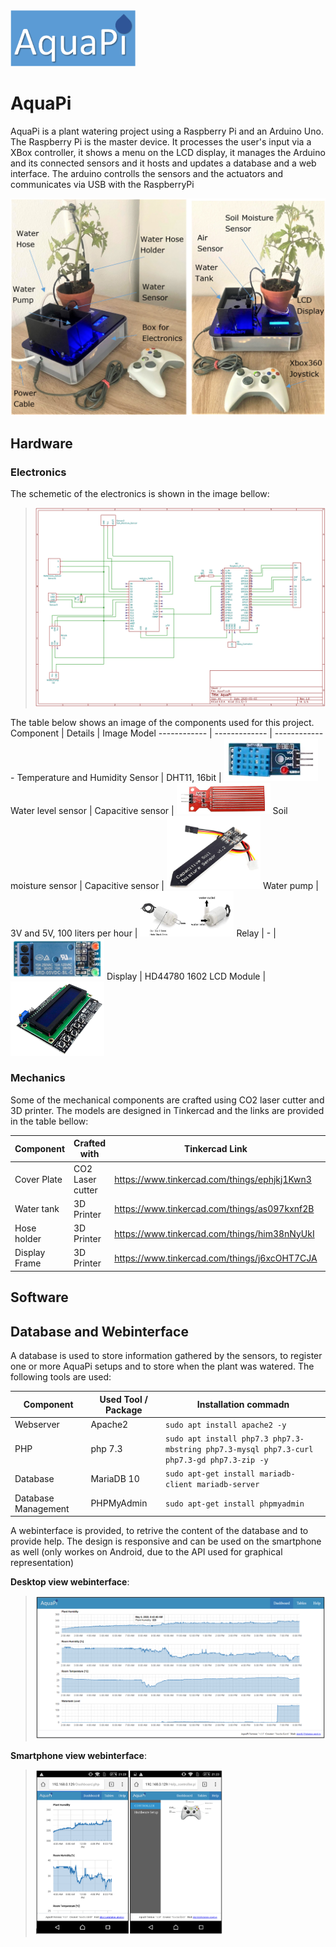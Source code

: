 <img src="https://github.com/SaKi1309/AquaPi/blob/main/imgs/aquapi_logo.png" width="200" />

# AquaPi
AquaPi is a plant watering project using a Raspberry Pi and an Arduino Uno. The Raspberry Pi is the master device. It processes the user's input via a XBox controller, it shows a menu on the LCD display, it manages the Arduino and its connected sensors and it hosts and updates a database and a web interface. The arduino controlls the sensors and the actuators and communicates via USB with the RaspberryPi

<img src="https://github.com/SaKi1309/AquaPi/blob/main/imgs/aquapi_setup.PNG" width="600" />

## Hardware

### Electronics

The schemetic of the electronics is shown in the image bellow:
> <img src="https://github.com/SaKi1309/AquaPi/blob/main/imgs/schematic.png" width="800" />

The table below shows an image of the components used for this project.
Component | Details | Image Model
------------ | ------------- | -------------
Temperature and Humidity Sensor | DHT11, 16bit |  <img src="https://github.com/SaKi1309/AquaPi/blob/main/imgs/temperatur.PNG" width="150" /> 
Water level sensor | Capacitive sensor |  <img src="https://github.com/SaKi1309/AquaPi/blob/main/imgs/waterlevel.PNG" width="150" /> 
Soil moisture sensor |  Capacitive sensor  | <img src="https://github.com/SaKi1309/AquaPi/blob/main/imgs/moisture.PNG" width="150" /> 
Water pump |  3V and 5V, 100 liters per hour  | <img src="https://github.com/SaKi1309/AquaPi/blob/main/imgs/waterpump.PNG" width="150" />
Relay |  -  | <img src="https://github.com/SaKi1309/AquaPi/blob/main/imgs/relay.PNG" width="150" />
Display |  HD44780 1602 LCD Module  | <img src="https://github.com/SaKi1309/AquaPi/blob/main/imgs/display.PNG" width="150" />


### Mechanics

Some of the mechanical components are crafted using CO2 laser cutter and 3D printer. The models are designed in Tinkercad and the links are provided in the table bellow:

Component | Crafted with |Tinkercad Link | Image Model
------------ | ------------- | ------------- | -------------
Cover Plate | CO2 Laser cutter| https://www.tinkercad.com/things/ephjkj1Kwn3 | <img src="https://github.com/SaKi1309/AquaPi/blob/main/imgs/coverplate.png" width="250" /> 
Water tank | 3D Printer | https://www.tinkercad.com/things/as097kxnf2B | <img src="https://github.com/SaKi1309/AquaPi/blob/main/imgs/watertank.PNG" width="250" /> 
Hose holder | 3D Printer | https://www.tinkercad.com/things/him38nNyUkI | <img src="https://github.com/SaKi1309/AquaPi/blob/main/imgs/hoseholder.PNG" width="250" /> 
Display Frame | 3D Printer | https://www.tinkercad.com/things/j6xcOHT7CJA | <img src="https://github.com/SaKi1309/AquaPi/blob/main/imgs/display_frame.PNG" width="250" />

## Software


## Database and Webinterface

A database is used to store information gathered by the sensors, to register one or more AquaPi setups and to store when the plant was watered.
The following tools are used:

Component | Used Tool / Package | Installation commadn
------------ | ------------- | -------------
Webserver | Apache2 | ``` sudo apt install apache2 -y ```
PHP| php 7.3 | ``` sudo apt install php7.3 php7.3-mbstring php7.3-mysql php7.3-curl php7.3-gd php7.3-zip -y ```
Database | MariaDB 10 | ``` sudo apt-get install mariadb-client mariadb-server ```
Database Management | PHPMyAdmin | ``` sudo apt-get install phpmyadmin ```

A webinterface is provided, to retrive the content of the database and to provide help. The design is responsive and can be used on the smartphone as well (only workes on Android, due to the API used for graphical representation)

**Desktop view webinterface**:
> <img src="https://github.com/SaKi1309/AquaPi/blob/main/imgs/webinterface_desktop.PNG" width="800" />

**Smartphone view webinterface**:
> <img src="https://github.com/SaKi1309/AquaPi/blob/main/imgs/webinterface_android.PNG" width="300" />
